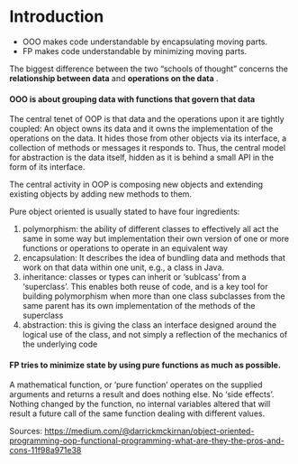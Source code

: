 # Introduction
- OOO makes code understandable by encapsulating moving parts.
- FP makes code understandable by minimizing moving parts.

The biggest difference between the two “schools of thought” concerns the **relationship between data**  and **operations on the data** . 

#### OOO is about grouping data with functions that govern that data
The central tenet of OOP is that data and the operations upon it are tightly coupled: An object owns its data and it owns the implementation of the operations on the data. It hides those from other objects via its interface, a collection of methods or messages it responds to. Thus, the central model for abstraction is the data itself, hidden as it is behind a small API in the form of its interface.

The central activity in OOP is composing new objects and extending existing objects by adding new methods to them.

Pure object oriented is usually stated to have four ingredients:

1. polymorphism: the ability of different classes to effectively all act the same in some way but implementation their own version of one or more functions or operations to operate in an equivalent way
2. encapsulation:  It describes the idea of bundling data and methods that work on that data within one unit, e.g., a class in Java.
3. inheritance: classes or types can inherit or ‘sublcass’ from a ‘superclass’.  This enables both reuse of code, and is a key tool for building polymorphism when more than one class subclasses from the same parent has its own implementation of the methods of the superclass
4. abstraction: this is giving the class an interface designed around the logical use of the class, and not simply a reflection of the mechanics of the underlying code


####  FP tries to minimize state by using pure functions as much as possible.
A mathematical function, or ‘pure function’ operates on the supplied arguments and returns a result and does nothing else. No ‘side effects’. Nothing changed by the function, no internal variables altered that will result a future call of the same function dealing with different values.

Sources:
https://medium.com/@darrickmckirnan/object-oriented-programming-oop-functional-programming-what-are-they-the-pros-and-cons-11f98a971e38
